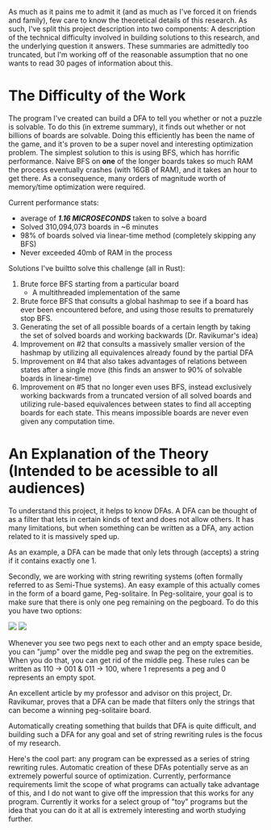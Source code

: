 As much as it pains me to admit it (and as much as I've forced it on friends and family), few care to know the theoretical details of this research. As such, I've split this project description into two components: A description of the technical difficulty involved in building solutions to this research, and the underlying question it answers. These summaries are admittedly too truncated, but I'm working off of the reasonable assumption that no one wants to read 30 pages of information about this.

# The Difficulty of the Work

The program I've created can build a DFA to tell you whether or not a puzzle is solvable. To do this (in extreme summary), it finds out whether or not billions of boards are solvable. Doing this efficiently has been the name of the game, and it's proven to be a super novel and interesting optimization problem. The simplest solution to this is using BFS, which has horrific performance. Naive BFS on **one** of the longer boards takes so much RAM the process eventually crashes (with 16GB of RAM), and it takes an hour to get there. As a consequence, many orders of magnitude worth of memory/time optimization were required.

Current performance stats:
- average of ***1.16 MICROSECONDS*** taken to solve a board
- Solved 310,094,073 boards in ~6 minutes
- 98% of boards solved via linear-time method (completely skipping any BFS)
- Never exceeded 40mb of RAM in the process

Solutions I've builtto solve this challenge (all in Rust):

1. Brute force BFS starting from a particular board
    * A multithreaded implementation of the same
2. Brute force BFS that consults a global hashmap to see if a board has ever been encountered before, and using those results to prematurely stop BFS.
3. Generating the set of all possible boards of a certain length by taking the set of solved boards and working backwards (Dr. Ravikumar's idea)
4. Improvement on #2 that consults a massively smaller version of the hashmap by utilizing all equivalences already found by the partial DFA
5. Improvement on #4 that also takes advantages of relations between states after a single move (this finds an answer to 90% of solvable boards in linear-time)
6. Improvement on #5 that no longer even uses BFS, instead exclusively working backwards from a truncated version of all solved boards and utilizing rule-based equivalences between states to find all accepting boards for each state. This means impossible boards are never even given any computation time.

# An Explanation of the Theory (Intended to be acessible to all audiences)
To understand this project, it helps to know DFAs. A DFA can be thought of as a filter that lets in certain kinds of text and does not allow others. It has many limitations, but when something can be written as a DFA, any action related to it is massively sped up. 

As an example, a DFA can be made that only lets through (accepts) a string if it contains exactly one 1.

Secondly, we are working with string rewriting systems (often formally referred to as Semi-Thue systems). An easy example of this actually comes in the form of a board game, Peg-solitaire. In Peg-solitaire, your goal is to make sure that there is only one peg remaining on the pegboard. To do this you have two options:

<div class="flex flex-wrap">
<img src="/projects/dfaresearch/diagrams/110->001.svg" class="h-48">
<img src="/projects/dfaresearch/diagrams/011->100.svg" class="h-48">
</div>

Whenever you see two pegs next to each other and an empty space beside, you can "jump" over the middle peg and swap the peg on the extremities. When you do that, you can get rid of the middle peg. These rules can be written as 110 -> 001 & 011 -> 100, where 1 represents a peg and 0 represents an empty spot.

An excellent article by my professor and advisor on this project, Dr. Ravikumar, proves that a DFA can be made that filters only the strings that can become a winning peg-solitaire board.

Automatically creating something that builds that DFA is quite difficult, and building such a DFA for any goal and set of string rewriting rules is the focus of my research. 

Here's the cool part: any program can be expressed as a series of string rewriting rules. Automatic creation of these DFAs potentially serve as an extremely powerful source of optimization. Currently, performance requirements limit the scope of what programs can actually take advantage of this, and I do not want to give off the impression that this works for any program. Currently it works for a select group of "toy" programs but the idea that you can do it at all is extremely interesting and worth studying further.